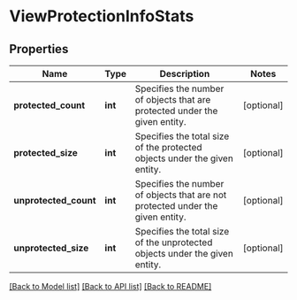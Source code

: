 # ViewProtectionInfoStats

## Properties
Name | Type | Description | Notes
------------ | ------------- | ------------- | -------------
**protected_count** | **int** | Specifies the number of objects that are protected under the given entity. | [optional] 
**protected_size** | **int** | Specifies the total size of the protected objects under the given entity. | [optional] 
**unprotected_count** | **int** | Specifies the number of objects that are not protected under the given entity. | [optional] 
**unprotected_size** | **int** | Specifies the total size of the unprotected objects under the given entity. | [optional] 

[[Back to Model list]](../README.md#documentation-for-models) [[Back to API list]](../README.md#documentation-for-api-endpoints) [[Back to README]](../README.md)


